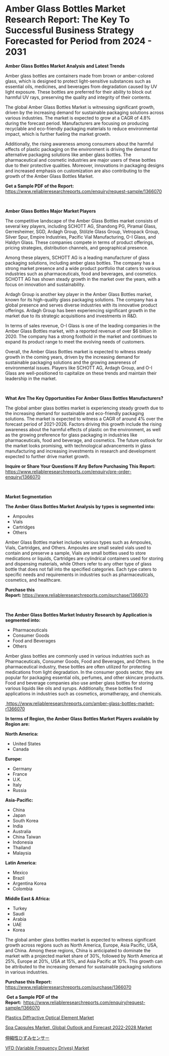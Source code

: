 <p><h1>Amber Glass Bottles Market Research Report: The Key To Successful Business Strategy Forecasted for Period from 2024 - 2031</h1></p><p><strong>Amber Glass Bottles Market Analysis and Latest Trends</strong></p>
<p><p>Amber glass bottles are containers made from brown or amber-colored glass, which is designed to protect light-sensitive substances such as essential oils, medicines, and beverages from degradation caused by UV light exposure. These bottles are preferred for their ability to block out harmful UV rays, preserving the quality and integrity of their contents.</p><p>The global Amber Glass Bottles Market is witnessing significant growth, driven by the increasing demand for sustainable packaging solutions across various industries. The market is expected to grow at a CAGR of 4.8% during the forecast period. Manufacturers are focusing on producing recyclable and eco-friendly packaging materials to reduce environmental impact, which is further fueling the market growth.</p><p>Additionally, the rising awareness among consumers about the harmful effects of plastic packaging on the environment is driving the demand for alternative packaging solutions like amber glass bottles. The pharmaceutical and cosmetic industries are major users of these bottles due to their protective qualities. Moreover, innovations in packaging designs and increased emphasis on customization are also contributing to the growth of the Amber Glass Bottles Market.</p></p>
<p><strong>Get a Sample PDF of the Report:&nbsp;</strong> <a href="https://www.reliableresearchreports.com/enquiry/request-sample/1366070">https://www.reliableresearchreports.com/enquiry/request-sample/1366070</a></p>
<p>&nbsp;</p>
<p><strong>Amber Glass Bottles Major Market Players</strong></p>
<p><p>The competitive landscape of the Amber Glass Bottles market consists of several key players, including SCHOTT AG, Shandong PG, Piramal Glass, Gerresheimer, SGD, Ardagh Group, Stölzle Glass Group, Vetropack Group, Silver Spur, Empire Industries, Pacific Vial Manufacturing, O-I Glass, and Haldyn Glass. These companies compete in terms of product offerings, pricing strategies, distribution channels, and geographical presence.</p><p>Among these players, SCHOTT AG is a leading manufacturer of glass packaging solutions, including amber glass bottles. The company has a strong market presence and a wide product portfolio that caters to various industries such as pharmaceuticals, food and beverages, and cosmetics. SCHOTT AG has shown steady growth in the market over the years, with a focus on innovation and sustainability.</p><p>Ardagh Group is another key player in the Amber Glass Bottles market, known for its high-quality glass packaging solutions. The company has a global presence and serves diverse industries with its innovative product offerings. Ardagh Group has been experiencing significant growth in the market due to its strategic acquisitions and investments in R&D.</p><p>In terms of sales revenue, O-I Glass is one of the leading companies in the Amber Glass Bottles market, with a reported revenue of over $6 billion in 2020. The company has a strong foothold in the market and continues to expand its product range to meet the evolving needs of customers.</p><p>Overall, the Amber Glass Bottles market is expected to witness steady growth in the coming years, driven by the increasing demand for sustainable packaging solutions and the growing awareness of environmental issues. Players like SCHOTT AG, Ardagh Group, and O-I Glass are well-positioned to capitalize on these trends and maintain their leadership in the market.</p></p>
<p>&nbsp;</p>
<p><strong>What Are The Key Opportunities For Amber Glass Bottles Manufacturers?</strong></p>
<p><p>The global amber glass bottles market is experiencing steady growth due to the increasing demand for sustainable and eco-friendly packaging solutions. The market is expected to witness a CAGR of around 4% over the forecast period of 2021-2026. Factors driving this growth include the rising awareness about the harmful effects of plastic on the environment, as well as the growing preference for glass packaging in industries like pharmaceuticals, food and beverage, and cosmetics. The future outlook for the market looks promising, with technological advancements in glass manufacturing and increasing investments in research and development expected to further drive market growth.</p></p>
<p><strong>Inquire or Share Your Questions If Any Before Purchasing This Report:</strong> <a href="https://www.reliableresearchreports.com/enquiry/pre-order-enquiry/1366070">https://www.reliableresearchreports.com/enquiry/pre-order-enquiry/1366070</a></p>
<p>&nbsp;</p>
<p><strong>Market Segmentation</strong></p>
<p><strong>The Amber Glass Bottles Market Analysis by types is segmented into:</strong></p>
<p><ul><li>Ampoules</li><li>Vials</li><li>Cartridges</li><li>Others</li></ul></p>
<p><p>Amber Glass Bottles market includes various types such as Ampoules, Vials, Cartridges, and Others. Ampoules are small sealed vials used to contain and preserve a sample, Vials are small bottles used to store medications or liquids, Cartridges are cylindrical containers used for storing and dispensing materials, while Others refer to any other type of glass bottle that does not fall into the specified categories. Each type caters to specific needs and requirements in industries such as pharmaceuticals, cosmetics, and healthcare.</p></p>
<p><strong>Purchase this Report:&nbsp;</strong><a href="https://www.reliableresearchreports.com/purchase/1366070">https://www.reliableresearchreports.com/purchase/1366070</a></p>
<p>&nbsp;</p>
<p><strong>The Amber Glass Bottles Market Industry Research by Application is segmented into:</strong></p>
<p><ul><li>Pharmaceuticals</li><li>Consumer Goods</li><li>Food and Beverages</li><li>Others</li></ul></p>
<p><p>Amber glass bottles are commonly used in various industries such as Pharmaceuticals, Consumer Goods, Food and Beverages, and Others. In the pharmaceutical industry, these bottles are often utilized for protecting medications from light degradation. In the consumer goods sector, they are popular for packaging essential oils, perfumes, and other skincare products. Food and beverage companies also use amber glass bottles for storing various liquids like oils and syrups. Additionally, these bottles find applications in industries such as cosmetics, aromatherapy, and chemicals.</p></p>
<p><a href="https://www.reliableresearchreports.com/amber-glass-bottles-market-r1366070">&nbsp;https://www.reliableresearchreports.com/amber-glass-bottles-market-r1366070</a></p>
<p><strong>In terms of Region, the Amber Glass Bottles Market Players available by Region are:</strong></p>
<p>
    <p> <strong> North America: </strong>
        <ul>
            <li>United States</li>
            <li>Canada</li>
        </ul>
        </p> 
    <p> <strong> Europe: </strong>
        <ul>
            <li>Germany</li>
            <li>France</li>
            <li>U.K.</li>
            <li>Italy</li>
            <li>Russia</li>
        </ul>
        </p> 
    <p> <strong> Asia-Pacific: </strong>
        <ul>
            <li>China</li>
            <li>Japan</li>
            <li>South Korea</li>
            <li>India</li>
            <li>Australia</li>
            <li>China Taiwan</li>
            <li>Indonesia</li>
            <li>Thailand</li>
            <li>Malaysia</li>
        </ul>
        </p> 
    <p> <strong> Latin America: </strong>
        <ul>
            <li>Mexico</li>
            <li>Brazil</li>
            <li>Argentina Korea</li>
            <li>Colombia</li>
        </ul>
        </p> 
    <p> <strong> Middle East & Africa: </strong>
        <ul>
            <li>Turkey</li>
            <li>Saudi</li>
            <li>Arabia</li>
            <li>UAE</li>
            <li>Korea</li>
        </ul>
    </p>
    </p>
<p><p>The global amber glass bottles market is expected to witness significant growth across regions such as North America, Europe, Asia Pacific, USA, and China. Among these regions, China is anticipated to dominate the market with a projected market share of 30%, followed by North America at 25%, Europe at 20%, USA at 15%, and Asia Pacific at 10%. This growth can be attributed to the increasing demand for sustainable packaging solutions in various industries.</p></p>
<p><strong>Purchase this Report: </strong><a href="https://www.reliableresearchreports.com/purchase/1366070">https://www.reliableresearchreports.com/purchase/1366070</a></p>
<p>&nbsp;<strong>Get a Sample PDF of the Report:&nbsp;&nbsp;</strong><a href="https://www.reliableresearchreports.com/enquiry/request-sample/1366070">https://www.reliableresearchreports.com/enquiry/request-sample/1366070</a></p>
<p><strong></strong></p>
<p><p><a href="https://medium.com/@guyskiles48/global-plastics-diffractive-optical-element-industry-research-report-competitive-landscape-market-dae2d695e42d">Plastics Diffractive Optical Element Market</a></p><p><a href="https://github.com/dinty11332244/Market-Research-Report-List-1/blob/main/spa-capsules-market-global-outlook-and-forecast-2022-2028-market.md">Spa Capsules Market, Global Outlook and Forecast 2022-2028 Market</a></p><p><a href="https://github.com/JanickJohns/Market-Research-Report-List-2/blob/main/8406629123986.md">伸縮性ひずみセンサー</a></p><p><a href="https://medium.com/@nettieboyle28/vfd-variable-frequency-drives-market-a-global-and-regional-analysis-focus-on-region-c25065f3f16f">VFD (Variable Frequency Drives) Market</a></p></p>